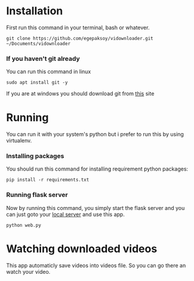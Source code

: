 # Installation
First run this command in your terminal, bash or whatever.

    git clone https://github.com/egepaksoy/vidownloader.git ~/Documents/vidownloader
    
### If you haven't git already
You can run this command in linux

    sudo apt install git -y
    
If you are at windows you should download git from [this](https://git-scm.com/download/win)  site

# Running
You can run it with your system's python but i prefer to run this by using virtualenv.

### Installing packages
You should run this command for installing requirement python packages:

    pip install -r requirements.txt
    
### Running flask server
Now by running this command, you simply start the flask server and you can just goto your [local server](http://127.0.0.1:5000) and use this app.

    python web.py
    
# Watching downloaded videos
This app automaticly save videos into videos file. So you can go there an watch your video.
